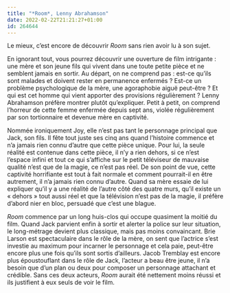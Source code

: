 ```yaml
---
title: "*Room*, Lenny Abrahamson"
date: 2022-02-22T21:21:27+01:00
id: 264644 
---
```


Le mieux, c’est encore de découvrir *Room* sans rien avoir lu à son sujet. 

En ignorant tout, vous pourrez découvrir une ouverture de film intrigante : une mère et son jeune fils qui vivent dans une toute petite pièce et ne semblent jamais en sortir. Au départ, on ne comprend pas : est-ce qu’ils sont malades et doivent rester en permanence enfermés ? Est-ce un problème psychologique de la mère, une agoraphobie aiguë peut-être ? Et qui est cet homme qui vient apporter des provisions régulièrement ? Lenny Abrahamson préfère montrer plutôt qu’expliquer. Petit à petit, on comprend l’horreur de cette femme enfermée depuis sept ans, violée régulièrement par son tortionnaire et devenue mère en captivité. 

Nommée ironiquement Joy, elle n’est pas tant le personnage principal que Jack, son fils. Il fête tout juste ses cinq ans quand l’histoire commence et n’a jamais rien connu d’autre que cette pièce unique. Pour lui, la seule réalité est contenue dans cette pièce, il n’y a rien dehors, si ce n’est l’espace infini et tout ce qui s’affiche sur le petit téléviseur de mauvaise qualité n’est que de la magie, ce n’est pas réel. De son point de vue, cette captivité horrifiante est tout à fait normale et comment pourrait-il en être autrement, il n’a jamais rien connu d’autre. Quand sa mère essaie de lui expliquer qu’il y a une réalité de l’autre côté des quatre murs, qu’il existe un « dehors » tout aussi réel et que la télévision n’est pas de la magie, il préfère d’abord nier en bloc, persuadé que c’est une blague.

*Room* commence par un long huis-clos qui occupe quasiment la moitié du film. Quand Jack parvient enfin à sortir et alerter la police sur leur situation, le long-métrage devient plus classique, mais pas moins convaincant. Brie Larson est spectaculaire dans le rôle de la mère, on sent que l’actrice s’est investie au maximum pour incarner le personnage et cela paie, peut-être encore plus une fois qu’ils sont sortis d’ailleurs. Jacob Tremblay est encore plus époustouflant dans le rôle de Jack, l’acteur a beau être jeune, il n’a besoin que d’un plan ou deux pour composer un personnage attachant et crédible. Sans ces deux acteurs, *Room* aurait été nettement moins réussi et ils justifient à eux seuls de voir le film.
